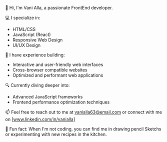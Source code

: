 👋 Hi, I'm Vani Alla, a passionate FrontEnd developer.

💻 I specialize in:
- HTML/CSS
- JavaScript (React)
- Responsive Web Design
- UI/UX Design

🚀 I have experience building:
- Interactive and user-friendly web interfaces
- Cross-browser compatible websites
- Optimized and performant web applications

🔍 Currently diving deeper into:
- Advanced JavaScript frameworks
- Frontend performance optimization techniques

📫 Feel free to reach out to me at vanialla63@email.com or connect with me on [www.linkedin.com/in/vanialla]

🌟 Fun fact: When I'm not coding, you can find me in drawing pencil Sketchs or experimenting with new recipes in the kitchen.

<!---
Vanialla63 is a ✨ special ✨ repository because its `README.md` (this file) appears on your GitHub profile.
You can click the Preview link to take a look at your changes.
--->
